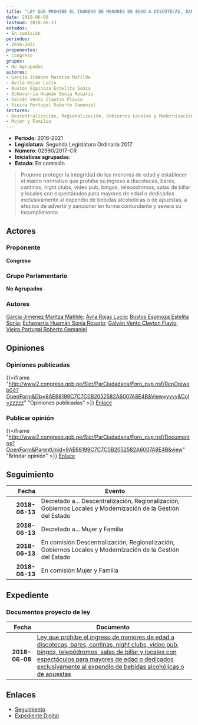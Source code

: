 ```yaml
---
title: "LEY QUE PROHIBE EL INGRESO DE MENORES DE EDAD A DISCOTECAS, BARES, CANTINAS, NIT CLUBS, VIDEO PUB, BINGOS, TELEPÓDROMOS, SALAS DE BILLAR Y LOCALES CON ESPECTÁCULOS PARA MAYORES DE EDAD O DEDICADOS EXCLUSIVAMENTE AL EXPENDIO DE BEBIDAS ALCOHÓLICAS O DE APUESTAS"
date: 2018-06-08
lastmod: 2018-06-13
estados:
- En comisión
periodos:
- 2016-2021
proponentes:
- Congreso
grupos:
- No Agrupados
autores:
- García Jiménez Maritza Matilde
- Ávila Rojas Lucio
- Bustos Espinoza Estelita Sonia
- Echevarría Huamán Sonia Rosario
- Galván Vento Clayton Flavio
- Vieira Portugal Roberto Gamaniel
sectores:
- Descentralización, Regionalización, Gobiernos Locales y Modernización de la Gestión del Estado
- Mujer y Familia
---
```

- **Periodo**: 2016-2021
- **Legislatura**: Segunda Legislatura Ordinaria 2017
- **Número**: 02990/2017-CR
- **Iniciativas agrupadas**: 
- **Estado**: En comisión

> Propone proteger la integridad de los menores de edad y establecer el marco normativo que prohíbe su ingreso a discotecas, bares, cantinas, night clubs, video pub, bingos, telepódromos, salas de billar y locales con espectáculos para mayores de edad o dedicados exclusivamente al expendio de bebidas alcohólicas o de apuestas, a efectos de advertir y sancionar en forma contundente y severa su incumplimiento


## Actores

### Proponente

**Congreso**

### Grupo Parlamentario

**No Agrupados**

### Autores

[García Jiménez Maritza Matilde](mailto:mailto:mgarciaj@congreso.gob.pe); [Ávila Rojas Lucio](mailto:mailto:lavilar@congreso.gob.pe); [Bustos Espinoza Estelita Sonia](mailto:mailto:ebustos@congreso.gob.pe); [Echevarría Huamán Sonia Rosario](mailto:mailto:sechevarria@congreso.gob.pe); [Galván Vento Clayton Flavio](mailto:mailto:cgalvan@congreso.gob.pe); [Vieira Portugal Roberto Gamaniel](mailto:mailto:rvieira@congreso.gob.pe)

## Opiniones

### Opiniones publicadas

{{<iframe "http://www2.congreso.gob.pe/Sicr/ParCiudadana/Foro_pvp.nsf/RepOpiweb04?OpenForm&Db=9AE68199C7C7C0B2052582A6007A8E4B&View=yyyy&Col=zzzzz" "Opiniones publicadas" >}}
[Enlace](http://www2.congreso.gob.pe/Sicr/ParCiudadana/Foro_pvp.nsf/RepOpiweb04?OpenForm&Db=9AE68199C7C7C0B2052582A6007A8E4B&View=yyyy&Col=zzzzz)

### Publicar opinión

{{<iframe "http://www2.congreso.gob.pe/Sicr/ParCiudadana/Foro_pvp.nsf/Documentos?OpenForm&ParentUnid=9AE68199C7C7C0B2052582A6007A8E4B&view" "Brindar opinión" >}}
[Enlace](http://www2.congreso.gob.pe/Sicr/ParCiudadana/Foro_pvp.nsf/Documentos?OpenForm&ParentUnid=9AE68199C7C7C0B2052582A6007A8E4B&view)


## Seguimiento

| Fecha | Evento |
|------:|--------|
| **2018-06-13** | Decretado a... Descentralización, Regionalización, Gobiernos Locales y Modernización de la Gestión del Estado |
| **2018-06-13** | Decretado a... Mujer y Familia |
| **2018-06-13** | En comisión Descentralización, Regionalización, Gobiernos Locales y Modernización de la Gestión del Estado |
| **2018-06-13** | En comisión Mujer y Familia |

## Expediente

### Documentos proyecto de ley

| Fecha | Documento |
|------:|-----------|
| **2018-06-08** | [Ley que prohíbe el ingreso de menores de edad a discotecas, bares, cantinas, night clubs, video pub, bingos, telepódromos, salas de billar y locales con espectáculos para mayores de edad o dedicados exclusivamente al expendio de bebidas alcohólicas o de apuestas](http://www.leyes.congreso.gob.pe/Documentos/2016_2021/Proyectos_de_Ley_y_de_Resoluciones_Legislativas/PL0299020180608.pdf) |

## Enlaces

- [Seguimiento](http://www2.congreso.gob.pe/Sicr/TraDocEstProc/CLProLey2016.nsf/f7fff46988ca05b1052578e100829cc7/91258b9f4b7fc6b7052582a6007d7415?OpenDocument)
- [Expediente Digital](http://www2.congreso.gob.pe/Sicr/TraDocEstProc/CLProLey2016.nsf/f7fff46988ca05b1052578e100829cc7/91258b9f4b7fc6b7052582a6007d7415?OpenDocument&Click=05257FB7005EB655.eb71d0cf91d8294e05256cdf006b5706/$Body/0.1C6C)

